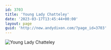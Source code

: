 ```yaml
---
id: 3703
title: 'Young Lady Chatteley'
date: '2023-03-17T13:45:44+00:00'
layout: page
guid: 'http://new.andydixon.com/?page_id=3703'
---
```


![Young Lady Chatteley](https://i0.wp.com/assets.g8x2.ldn.idrivee2-23.com/posters/Young%20Lady%20Chatteley%2001.jpg?w=1200&ssl=1 "Young Lady Chatteley")